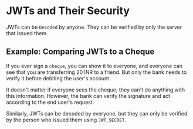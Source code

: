 # JWTs and Their Security

JWTs can be `Decoded` by anyone. They can be verified by only the server that issued them.

## Example: Comparing JWTs to a Cheque

If you ever sign a `cheque`, you can show it to everyone, and everyone can see that you are transferring 20 INR to a friend. But only the bank needs to verify it before debiting the user's account.

It doesn't matter if everyone sees the cheque; they can't do anything with this information. However, the bank can verify the signature and act according to the end user's request.

Similarly, JWTs can be decoded by everyone, but they can only be verified by the person who issued them using `JWT_SECRET`.
